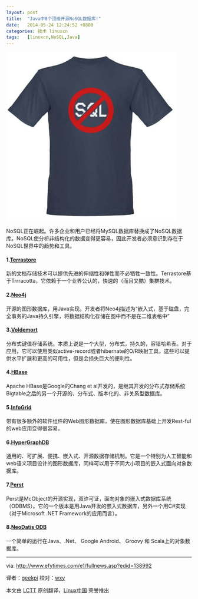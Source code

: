 ```yaml
---
layout: post
title:	"Java中8个顶级开源NoSQL数据库!"
date:	2014-05-24 12:24:52 +0800 
categories:	技术 linuxcn 
tags:	[linuxcn,NoSQL,Java]
---
```



![NoSQL Databases, Java, Terrastore, Neo4j, Voldemort, HBase, InfoGrid, HyperGraphDB, Perst, NeoDatis ODB](/Asserts/Images/album/201405/24/122455bmbk77gw9mioo633.jpg)


NoSQL正在崛起。许多企业和用户已经将MySQL数据库替换成了NoSQL数据库。NoSQL使分析非结构化的数据变得更容易，因此开发者必须意识到存在于NoSQL世界中的趋势和工具。


#### 1.[Terrastore](https://code.google.com/p/terrastore/)


新的文档存储技术可以提供先进的伸缩性和弹性而不必牺牲一致性。Terrastore基于Trrracotta，它依赖于一个业界公认的，快速的（而且又酷）集群技术。


#### 2.[Neo4j](http://www.neo4j.org/)


开源的图形数据库，用Java实现。开发者将Neo4j描述为“嵌入式，基于磁盘，完全事务的Java持久引擎，将数据结构化存储在图中而不是在二维表格中”


#### 3.[Voldemort](http://www.project-voldemort.com/voldemort/)


分布式键值存储系统。本质上说是一个大型，分布式，持久的，容错哈希表。对于应用，它可以使用类似active-record或者hibernate的O/R映射工具，这些可以提供水平扩展和更高的可用性，但是会损失巨大的便利性。


#### 4.[HBase](http://hbase.apache.org/)


Apache HBase是Google的Chang et al开发的，是继其开发的分布式存储系统Bigtable之后的另一个开源的、分布式、版本化的、非关系型数据库。


#### 5.[InfoGrid](http://infogrid.org/trac/)


带有很多额外的软件组件的Web图形数据库，使在图形数据库基础上开发Rest-ful的web应用变得很容易。


#### 6.[HyperGraphDB](http://www.kobrix.com/hgdb.jsp)


通用的、可扩展、便携、嵌入式、开源数据存储机制。它是一个特别为人工智能和web语义项目设计的图形数据库，同样可以用于不同大小项目的嵌入式面向对象数据库。


#### 7.[Perst](http://www.mcobject.com/perst/)


Perst是McObject的开源实现，双许可证，面向对象的嵌入式数据库系统（ODBMS）。它的一个版本是用Java开发的嵌入式数据库，另外一个用C#实现（对于Microsoft .NET Framework的应用而言）。


#### 8.[NeoDatis ODB](http://neodatis.wikidot.com/)


一个简单的运行在Java、.Net、 Google Android、 Groovy 和 Scala上的对象数据库。




---


via: <http://www.efytimes.com/e1/fullnews.asp?edid=138992>


译者：[geekpi](https://github.com/geekpi) 校对：[wxy](https://github.com/wxy)


本文由 [LCTT](https://github.com/LCTT/TranslateProject) 原创翻译，[Linux中国](http://linux.cn/) 荣誉推出
